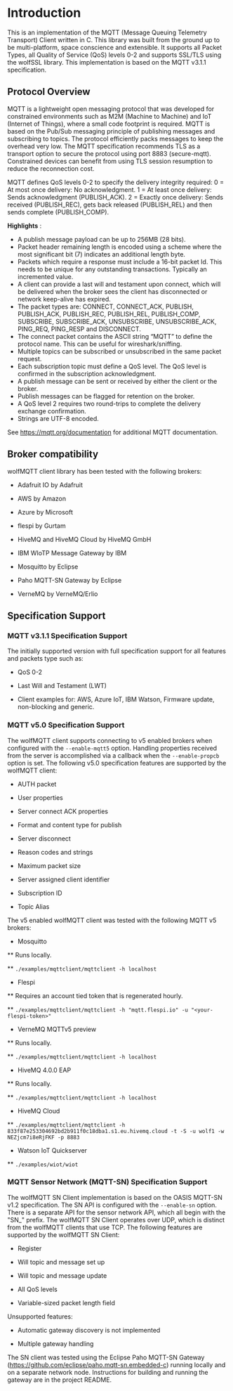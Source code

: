 #  Introduction

This is an implementation of the MQTT (Message Queuing Telemetry Transport) Client written in C. This library was built from the ground up to be multi-platform, space conscience and extensible. It supports all Packet Types, all Quality of Service (QoS) levels 0-2 and supports SSL/TLS using the wolfSSL library. This implementation is based on the MQTT v3.1.1 specification.

##  Protocol Overview

MQTT is a lightweight open messaging protocol that was developed for constrained environments such as M2M (Machine to Machine) and IoT (Internet of Things), where a small code footprint is required. MQTT is based on the Pub/Sub messaging principle of publishing messages and subscribing to topics. The protocol efficiently packs messages to keep the overhead very low. The MQTT specification recommends TLS as a transport option to secure the protocol using port 8883 (secure-mqtt). Constrained devices can benefit from using TLS session resumption to reduce the reconnection cost.

MQTT defines QoS levels 0-2 to specify the delivery integrity required:
0 = At most once delivery: No acknowledgment.
1 = At least once delivery: Sends acknowledgment (PUBLISH_ACK).
2 = Exactly once delivery: Sends received (PUBLISH_REC), gets back released
(PUBLISH_REL) and then sends complete (PUBLISH_COMP).

**Highlights** :

- A publish message payload can be up to 256MB (28 bits).
- Packet header remaining length is encoded using a scheme where the most significant bit (7) indicates an additional length byte.
- Packets which require a response must include a 16-bit packet Id. This needs to be unique for any outstanding transactions. Typically an incremented value.
- A client can provide a last will and testament upon connect, which will be delivered when the broker sees the client has disconnected or network keep-alive has expired.
- The packet types are: CONNECT, CONNECT_ACK, PUBLISH, PUBLISH_ACK, PUBLISH_REC, PUBLISH_REL, PUBLISH_COMP, SUBSCRIBE, SUBSCRIBE_ACK, UNSUBSCRIBE, UNSUBSCRIBE_ACK, PING_REQ, PING_RESP and DISCONNECT.
- The connect packet contains the ASCII string “MQTT” to define the protocol name. This can be useful for wireshark/sniffing.
- Multiple topics can be subscribed or unsubscribed in the same packet request.
- Each subscription topic must define a QoS level. The QoS level is confirmed in the subscription acknowledgment.
- A publish message can be sent or received by either the client or the broker.
- Publish messages can be flagged for retention on the broker.
- A QoS level 2 requires two round-trips to complete the delivery exchange confirmation.
- Strings are UTF-8 encoded.

See https://mqtt.org/documentation for additional MQTT documentation.

## Broker compatibility
wolfMQTT client library has been tested with the following brokers:

* Adafruit IO by Adafruit

* AWS by Amazon

* Azure by Microsoft

* flespi by Gurtam

* HiveMQ and HiveMQ Cloud by HiveMQ GmbH

* IBM WIoTP Message Gateway by IBM

* Mosquitto by Eclipse

* Paho MQTT-SN Gateway by Eclipse

* VerneMQ by VerneMQ/Erlio

## Specification Support

### MQTT v3.1.1 Specification Support

The initially supported version with full specification support for all features and packets type such as:

* QoS 0-2

* Last Will and Testament (LWT)

* Client examples for: AWS, Azure IoT, IBM Watson, Firmware update, non-blocking and generic.

### MQTT v5.0 Specification Support

The wolfMQTT client supports connecting to v5 enabled brokers when configured with the `--enable-mqtt5` option. Handling properties received from the server is accomplished via a callback when the `--enable-propcb` option is set. The following v5.0 specification features are supported by the wolfMQTT client:

* AUTH packet

* User properties

* Server connect ACK properties

* Format and content type for publish

* Server disconnect

* Reason codes and strings

* Maximum packet size

* Server assigned client identifier

* Subscription ID

* Topic Alias

The v5 enabled wolfMQTT client was tested with the following MQTT v5 brokers:

* Mosquitto

** Runs locally.

** `./examples/mqttclient/mqttclient -h localhost`

* Flespi

** Requires an account tied token that is regenerated hourly.

** `./examples/mqttclient/mqttclient -h "mqtt.flespi.io" -u "<your-flespi-token>"`

* VerneMQ MQTTv5 preview

** Runs locally.

** `./examples/mqttclient/mqttclient -h localhost`

* HiveMQ 4.0.0 EAP

** Runs locally.

** `./examples/mqttclient/mqttclient -h localhost`

* HiveMQ Cloud

** `./examples/mqttclient/mqttclient -h 833f87e253304692bd2b911f0c18dba1.s1.eu.hivemq.cloud -t -S -u wolf1 -w NEZjcm7i8eRjFKF -p 8883`

* Watson IoT Quickserver

** `./examples/wiot/wiot`

### MQTT Sensor Network (MQTT-SN) Specification Support

The wolfMQTT SN Client implementation is based on the OASIS MQTT-SN v1.2 specification. The SN API is configured with the `--enable-sn` option. There is a separate API for the sensor network API, which all begin with the "SN_" prefix. The wolfMQTT SN Client operates over UDP, which is distinct from the wolfMQTT clients that use TCP. The following features are supported by the wolfMQTT SN Client:

* Register

* Will topic and message set up

* Will topic and message update

* All QoS levels

* Variable-sized packet length field

Unsupported features:

* Automatic gateway discovery is not implemented

* Multiple gateway handling

The SN client was tested using the Eclipse Paho MQTT-SN Gateway (https://github.com/eclipse/paho.mqtt-sn.embedded-c) running locally and on a separate network node. Instructions for building and running the gateway are in the project README.
